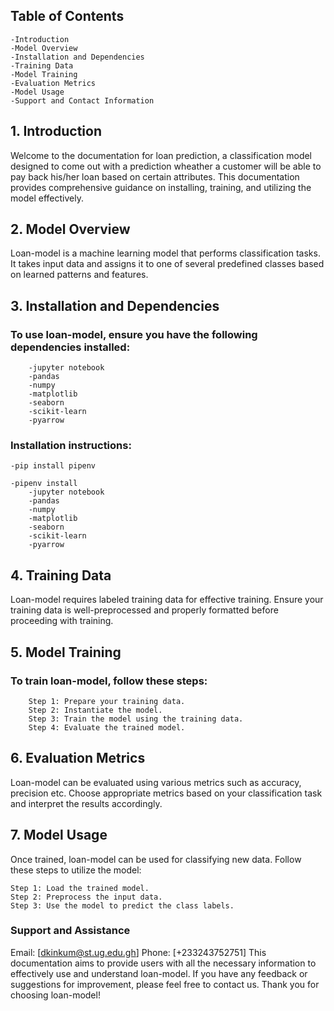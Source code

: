 ## Table of Contents

    -Introduction
    -Model Overview
    -Installation and Dependencies
    -Training Data
    -Model Training
    -Evaluation Metrics
    -Model Usage
    -Support and Contact Information

## 1. Introduction

Welcome to the documentation for loan prediction, a classification model designed to come out with a prediction wheather a customer will be able to pay back his/her loan based on certain attributes. This documentation provides comprehensive guidance on installing, training, and utilizing the model effectively.

## 2. Model Overview

Loan-model is a machine learning model that performs classification tasks. It takes input data and assigns it to one of several predefined classes based on learned patterns and features.

## 3. Installation and Dependencies

### To use loan-model, ensure you have the following dependencies installed:

        -jupyter notebook
        -pandas
        -numpy
        -matplotlib
        -seaborn
        -scikit-learn
        -pyarrow

### Installation instructions:

    -pip install pipenv

    -pipenv install
        -jupyter notebook
        -pandas
        -numpy
        -matplotlib
        -seaborn
        -scikit-learn
        -pyarrow

## 4. Training Data

Loan-model requires labeled training data for effective training. Ensure your training data is well-preprocessed and properly formatted before proceeding with training.

## 5. Model Training

### To train loan-model, follow these steps:

        Step 1: Prepare your training data.
        Step 2: Instantiate the model.
        Step 3: Train the model using the training data.
        Step 4: Evaluate the trained model.

## 6. Evaluation Metrics

Loan-model can be evaluated using various metrics such as accuracy, precision etc. Choose appropriate metrics based on your classification task and interpret the results accordingly.

## 7. Model Usage

Once trained, loan-model can be used for classifying new data. Follow these steps to utilize the model:

    Step 1: Load the trained model.
    Step 2: Preprocess the input data.
    Step 3: Use the model to predict the class labels.

### Support and Assistance

Email: [dkinkum@st.ug.edu.gh]
Phone: [+233243752751]
This documentation aims to provide users with all the necessary information to effectively use and understand loan-model. If you have any feedback or suggestions for improvement, please feel free to contact us. Thank you for choosing loan-model!
